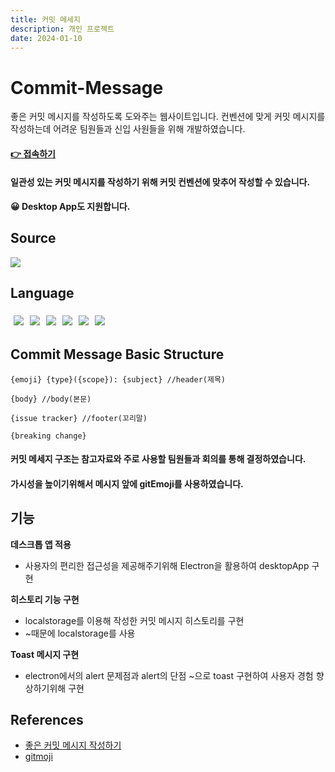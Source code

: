 ```yaml
---
title: 커밋 메세지
description: 개인 프로젝트
date: 2024-01-10
---
```


# Commit-Message 

좋은 커밋 메시지를 작성하도록 도와주는 웹사이트입니다.
컨벤션에 맞게 커밋 메시지를 작성하는데 어려운 팀원들과 신입 사원들을 위해 개발하였습니다.

#### [👉 접속하기](https://kwonyongjun1.github.io/commit-message/) 
#### 일관성 있는 커밋 메시지를 작성하기 위해 커밋 컨벤션에 맞추어 작성할 수 있습니다. 
#### 😀 Desktop App도 지원합니다.


## Source
<div style= "display: inline-flex;">
<a href="https://github.com/kwonyongjun1/commit-message"><img src="https://img.shields.io/badge/GitHub-181717?style=flat&logo=GitHub&logoColor=white&link=https://github.com/kwonyongjun1/commit-message"/></a>
</div>





## Language
<div style= "display: inline-flex">
<img style="padding: 5px" src="https://img.shields.io/badge/JavaScript-F7DF1E?style=flat&logo=JavaScript&logoColor=black "/>
<img style="padding: 5px" src="https://img.shields.io/badge/React-61DAFB?style=flat&logo=React&logoColor=black "/>
<img style="padding: 5px" src="https://img.shields.io/badge/Redux-764ABC?style=flat&logo=redux&logoColor=white "/>
<img style="padding: 5px" src="https://img.shields.io/badge/css3-1572B6?style=flat&logo=css3&logoColor=white "/>
<img style="padding: 5px"src="https://img.shields.io/badge/Sass-CC6699?style=flat&logo=Sass&logoColor=white "/>
<img style="padding: 5px"src="https://img.shields.io/badge/Electron-47848F?style=flat&logo=Electron&logoColor=white "/>
</div>


## Commit Message Basic Structure
```
{emoji} {type}({scope}): {subject} //header(제목)
​
{body} //body(본문)
​
{issue tracker} //footer(꼬리말)

{breaking change}
```
#### 커밋 메세지 구조는 참고자료와 주로 사용할 팀원들과 회의를 통해 결정하였습니다.
#### 가시성을 높이기위해서 메시지 앞에 gitEmoji를 사용하였습니다.

## 기능
**데스크톱 앱 적용**
- 사용자의 편리한 접근성을 제공해주기위해 Electron을 활용하여 desktopApp 구현

**히스토리 기능 구현**
- localstorage를 이용해 작성한 커밋 메시지 히스토리를 구현 
- ~때문에 localstorage를 사용

**Toast 메시지 구현**
- electron에서의 alert 문제점과 alert의 단점 ~으로 toast 구현하여 사용자 경험 향상하기위해 구현 

## References
- [좋은 커밋 메시지 작성하기](https://github.com/sj960126/Commit-message)
- [gitmoji](https://gitmoji.dev/)

